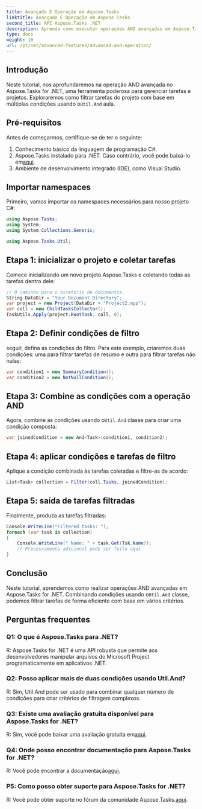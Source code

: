 ```yaml
---
title: Avançado E Operação em Aspose.Tasks
linktitle: Avançado E Operação em Aspose.Tasks
second_title: API Aspose.Tasks .NET
description: Aprenda como executar operações AND avançadas em Aspose.Tasks for .NET para filtrar com eficiência as tarefas do projeto com base em vários critérios.
type: docs
weight: 10
url: /pt/net/advanced-features/advanced-and-operation/
---
```

## Introdução

 Neste tutorial, nos aprofundaremos na operação AND avançada no Aspose.Tasks for .NET, uma ferramenta poderosa para gerenciar tarefas e projetos. Exploraremos como filtrar tarefas do projeto com base em múltiplas condições usando o`Util.And` aula.

## Pré-requisitos

Antes de começarmos, certifique-se de ter o seguinte:

1. Conhecimento básico da linguagem de programação C#.
2.  Aspose.Tasks instalado para .NET. Caso contrário, você pode baixá-lo em[aqui](https://releases.aspose.com/tasks/net/).
3. Ambiente de desenvolvimento integrado (IDE), como Visual Studio.

## Importar namespaces

Primeiro, vamos importar os namespaces necessários para nosso projeto C#:

```csharp
using Aspose.Tasks;
using System;
using System.Collections.Generic;

using Aspose.Tasks.Util;

```

## Etapa 1: inicializar o projeto e coletar tarefas

Comece inicializando um novo projeto Aspose.Tasks e coletando todas as tarefas dentro dele:

```csharp
// O caminho para o diretório de documentos.
String DataDir = "Your Document Directory";
var project = new Project(DataDir + "Project2.mpp");
var coll = new ChildTasksCollector();
TaskUtils.Apply(project.RootTask, coll, 0);
```

## Etapa 2: Definir condições de filtro

seguir, defina as condições do filtro. Para este exemplo, criaremos duas condições: uma para filtrar tarefas de resumo e outra para filtrar tarefas não nulas:

```csharp
var condition1 = new SummaryCondition();
var condition2 = new NotNullCondition();
```

## Etapa 3: Combine as condições com a operação AND

 Agora, combine as condições usando o`Util.And` classe para criar uma condição composta:

```csharp
var joinedCondition = new And<Task>(condition1, condition2);
```

## Etapa 4: aplicar condições e tarefas de filtro

Aplique a condição combinada às tarefas coletadas e filtre-as de acordo:

```csharp
List<Task> collection = Filter(coll.Tasks, joinedCondition);
```

## Etapa 5: saída de tarefas filtradas

Finalmente, produza as tarefas filtradas:

```csharp
Console.WriteLine("Filtered tasks: ");
foreach (var task in collection)
{
    Console.WriteLine(" Name: " + task.Get(Tsk.Name));
    // Processamento adicional pode ser feito aqui
}
```

## Conclusão

 Neste tutorial, aprendemos como realizar operações AND avançadas em Aspose.Tasks for .NET. Combinando condições usando o`Util.And` classe, podemos filtrar tarefas de forma eficiente com base em vários critérios.

## Perguntas frequentes

### Q1: O que é Aspose.Tasks para .NET?

R: Aspose.Tasks for .NET é uma API robusta que permite aos desenvolvedores manipular arquivos do Microsoft Project programaticamente em aplicativos .NET.

### Q2: Posso aplicar mais de duas condições usando Util.And?

R: Sim, Util.And pode ser usado para combinar qualquer número de condições para criar critérios de filtragem complexos.

### Q3: Existe uma avaliação gratuita disponível para Aspose.Tasks for .NET?

 R: Sim, você pode baixar uma avaliação gratuita em[aqui](https://releases.aspose.com/).

### Q4: Onde posso encontrar documentação para Aspose.Tasks for .NET?

 R: Você pode encontrar a documentação[aqui](https://reference.aspose.com/tasks/net/).

### P5: Como posso obter suporte para Aspose.Tasks for .NET?

 R: Você pode obter suporte no fórum da comunidade Aspose.Tasks.[aqui](https://forum.aspose.com/c/tasks/15).